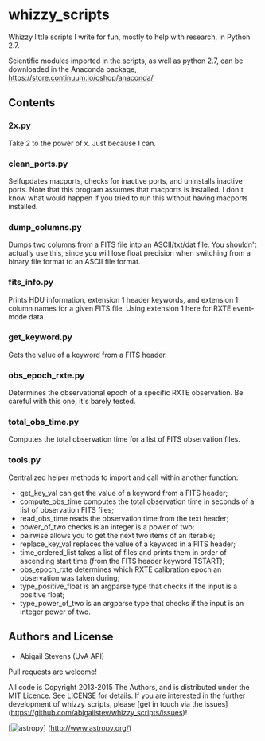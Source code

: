 # whizzy_scripts

Whizzy little scripts I write for fun, mostly to help with research, in 
Python 2.7. 

Scientific modules imported in the scripts, as well as python 2.7, can be 
downloaded in the Anaconda package, https://store.continuum.io/cshop/anaconda/


## Contents

### 2x.py
Take 2 to the power of x. Just because I can.

### clean_ports.py
Selfupdates macports, checks for inactive ports, and uninstalls inactive ports. 
Note that this program assumes that macports is installed. I don't know what 
would happen if you tried to run this without having macports installed.

### dump_columns.py
Dumps two columns from a FITS file into an ASCII/txt/dat file. You shouldn't
actually use this, since you will lose float precision when switching from a 
binary file format to an ASCII file format.

### fits_info.py
Prints HDU information, extension 1 header keywords, and extension 1 column 
names for a given FITS file. Using extension 1 here for RXTE event-mode data.

### get_keyword.py
Gets the value of a keyword from a FITS header.

### obs_epoch_rxte.py
Determines the observational epoch of a specific RXTE observation. Be careful 
with this one, it's barely tested.

### total_obs_time.py
Computes the total observation time for a list of FITS observation files.

### tools.py
Centralized helper methods to import and call within another function:

* get_key_val can get the value of a keyword from a FITS header; 
* compute_obs_time computes the total observation time in seconds of a list of 
	observation FITS files; 
* read_obs_time reads the observation time from the text header; 
* power_of_two checks is an integer is a power of two; 
* pairwise allows you to get the next two items of an iterable; 
* replace_key_val replaces the value of a keyword in a FITS header; 
* time_ordered_list takes a list of files and prints them in order of ascending 
	start time (from the FITS header keyword TSTART);
* obs_epoch_rxte determines which RXTE calibration epoch an observation was taken 
	during;
* type_positive_float is an argparse type that checks if the input is a positive 
	float;
* type_power_of_two is an argparse type that checks if the input is an integer 
	power of two.


## Authors and License
* Abigail Stevens (UvA API)

Pull requests are welcome!

All code is Copyright 2013-2015 The Authors, and is distributed under the MIT 
Licence. See LICENSE for details. If you are interested in the further 
development of whizzy_scripts, please [get in touch via the issues]
(https://github.com/abigailstev/whizzy_scripts/issues)!


[![astropy](http://img.shields.io/badge/powered%20by-AstroPy-orange.svg?style=flat)]
(http://www.astropy.org/) 
